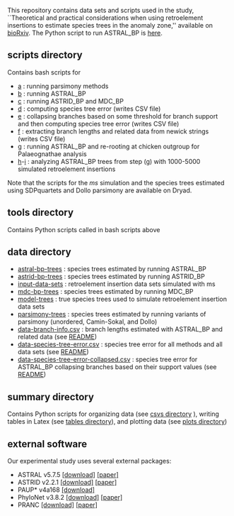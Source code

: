 This repository contains data sets and scripts used in the study, ``Theoretical and practical considerations when using retroelement insertions to estimate species trees in the anomaly zone,'' available on [bioRxiv](https://doi.org/10.1101/2020.09.29.319038). The Python script to run ASTRAL_BP is [here](tools/run_astral_bp.py).

scripts directory
------------------
Contains bash scripts for 
+ [a](scripts/a_run_sp_methods.sh) : running parsimony methods
+ [b](scripts/b_run_astral_bp_methods.sh) : running ASTRAL_BP
+ [c](scripts/c_run_other_bp_methods.sh) : running ASTRID_BP and MDC_BP
+ [d](scripts/d_compute_species_tree_error.sh) : computing species tree error (writes CSV file)
+ [e](scripts/e_compute_species_tree_error_collapsed.sh) : collapsing branches based on some threshold for branch support and then computing species tree error (writes CSV file)
+ [f](scripts/f_grab_branch_lengths.sh) : extracting branch lengths and related data from newick strings (writes CSV file)
+ [g](scripts/g_run_astral_bp_for_rooted_Palaeognathae_trees.sh) : running ASTRAL_BP and re-rooting at chicken outgroup for Palaeognathae analysis
+ [h](scripts/h_analyze_Palaeognathae_5000_trees.sh)-[i](scripts/i_analyze_Palaeognathae_1000_trees.sh) : analyzing ASTRAL_BP trees from step (g) with 1000-5000 simulated retroelement insertions

Note that the scripts for the *ms* simulation and the species trees estimated using SDPquartets and Dollo parsimony are available on Dryad.

tools directory
----------------
Contains Python scripts called in bash scripts above

data directory
----------------
+ [astral-bp-trees](data/astral-bp-trees.tar.gz) : species trees estimated by running ASTRAL_BP
+ [astrid-bp-trees](data/astrid-bp-trees.tar.gz) : species trees estimated by running ASTRID_BP
+ [input-data-sets](data/input-data-sets.tar.gz) : retroelement insertion data sets simulated with ms
+ [mdc-bp-trees](data/mdc-bp-trees.tar.gz) : species trees estimated by running MDC_BP
+ [model-trees](data/model-trees.tar.gz) : true species trees used to simulate retroelement insertion data sets
+ [parsimony-trees](data/parsimony-trees.tar.gz) : species trees estimated by running variants of parsimony (unordered, Camin-Sokal, and Dollo)
+ [data-branch-info.csv](data/data-branch-info.csv) : branch lengths  estimated with ASTRAL_BP and related data (see [README](data/README_branch_info.md ))
+ [data-species-tree-error.csv](data/data-species-tree-error.csv) : species tree error for all methods and all data sets (see [README](data/README_species_tree_error.md))
+ [data-species-tree-error-collapsed.csv](data/data-species-tree-error-collapsed.csv) : species tree error for ASTRAL_BP collapsing branches based on their support values (see [README](data/README_species_tree_error.md))

summary directory
---------------------
Contains Python scripts for organizing data (see [csvs directory](summary/csvs) ), writing tables in Latex (see [tables directory](summary/tables)), and plotting data (see [plots directory](summary/plots))


external software
--------------------
Our experimental study uses several external packages:
+ ASTRAL v5.7.5 [[download]](https://github.com/smirarab/astral) [[paper]](https://doi.org/10.1186/s12859-018-2129-y)
+ ASTRID v2.2.1 [[download]](https://github.com/pranjalv123/ASTRID/releases/tag/2.2.1) [[paper]](https://doi.org/10.1186/1471-2164-16-S10-S3)
+ PAUP* v4a168 [[download]](http://paup.phylosolutions.com)
+ PhyloNet v3.8.2 [[download]](https://bioinfocs.rice.edu/phylonet/) [[paper]](https://doi.org/10.1093/sysbio/syy015)
+ PRANC [[download]](https://github.com/anastasiiakim/PRANC) [[paper]](https://doi.org/10.1093/molbev/msz305)
